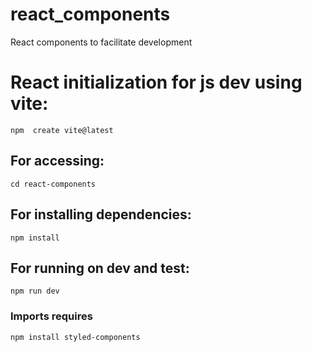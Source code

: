 # react_components
React components to facilitate development

# React initialization for js dev using vite:
`npm  create vite@latest`

## For accessing:
`cd react-components`
## For installing dependencies:
`npm install`

## For running on dev and test:
`npm run dev`


### Imports requires
`npm install styled-components`
